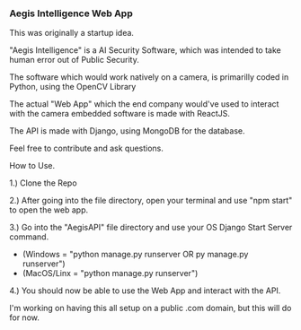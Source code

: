### Aegis Intelligence Web App

This was originally a startup idea.

"Aegis Intelligence" is a AI Security Software, which was intended to take human error out of Public Security. 

The software which would work natively on a camera, is primarilly coded in Python, using the OpenCV Library

The actual "Web App" which the end company would've used to interact with the camera embedded software is made with ReactJS.

The API is made with Django, using MongoDB for the database.

Feel free to contribute and ask questions.

How to Use.

1.) Clone the Repo


2.) After going into the file directory, open your terminal and use "npm start" to open the web app.


3.) Go into the "AegisAPI" file directory and use your OS Django Start Server command.
- (Windows = "python manage.py runserver OR py manage.py runserver")
- (MacOS/Linx = "python manage.py runserver")

4.) You should now be able to use the Web App and interact with the API.

I'm working on having this all setup on a public .com domain, but this will do for now.
